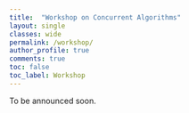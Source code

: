 ```yaml
---
title:  "Workshop on Concurrent Algorithms"
layout: single
classes: wide
permalink: /workshop/
author_profile: true
comments: true
toc: false
toc_label: Workshop
---
```


To be announced soon.
